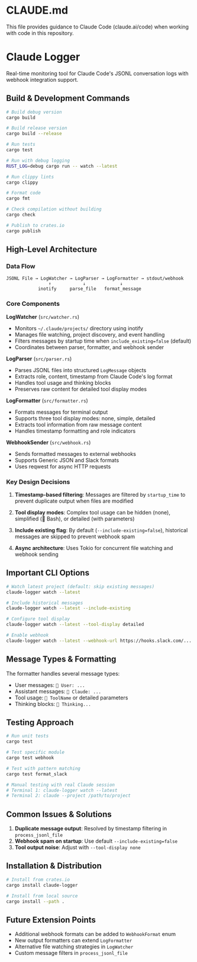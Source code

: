 # CLAUDE.md

This file provides guidance to Claude Code (claude.ai/code) when working with code in this repository.

# Claude Logger

Real-time monitoring tool for Claude Code's JSONL conversation logs with webhook integration support.

## Build & Development Commands

```bash
# Build debug version
cargo build

# Build release version  
cargo build --release

# Run tests
cargo test

# Run with debug logging
RUST_LOG=debug cargo run -- watch --latest

# Run clippy lints
cargo clippy

# Format code
cargo fmt

# Check compilation without building
cargo check

# Publish to crates.io
cargo publish
```

## High-Level Architecture

### Data Flow
```
JSONL File → LogWatcher → LogParser → LogFormatter → stdout/webhook
                ↑            ↓             ↓
            inotify     parse_file   format_message
```

### Core Components

**LogWatcher** (`src/watcher.rs`)
- Monitors `~/.claude/projects/` directory using inotify
- Manages file watching, project discovery, and event handling
- Filters messages by startup time when `include_existing=false` (default)
- Coordinates between parser, formatter, and webhook sender

**LogParser** (`src/parser.rs`)
- Parses JSONL files into structured `LogMessage` objects
- Extracts role, content, timestamp from Claude Code's log format
- Handles tool usage and thinking blocks
- Preserves raw content for detailed tool display modes

**LogFormatter** (`src/formatter.rs`)
- Formats messages for terminal output
- Supports three tool display modes: none, simple, detailed
- Extracts tool information from raw message content
- Handles timestamp formatting and role indicators

**WebhookSender** (`src/webhook.rs`)
- Sends formatted messages to external webhooks
- Supports Generic JSON and Slack formats
- Uses reqwest for async HTTP requests

### Key Design Decisions

1. **Timestamp-based filtering**: Messages are filtered by `startup_time` to prevent duplicate output when files are modified

2. **Tool display modes**: Complex tool usage can be hidden (none), simplified (🔧 Bash), or detailed (with parameters)

3. **Include existing flag**: By default (`--include-existing=false`), historical messages are skipped to prevent webhook spam

4. **Async architecture**: Uses Tokio for concurrent file watching and webhook sending

## Important CLI Options

```bash
# Watch latest project (default: skip existing messages)
claude-logger watch --latest

# Include historical messages
claude-logger watch --latest --include-existing

# Configure tool display
claude-logger watch --latest --tool-display detailed

# Enable webhook
claude-logger watch --latest --webhook-url https://hooks.slack.com/... --webhook-format slack
```

## Message Types & Formatting

The formatter handles several message types:
- User messages: `👤 User: ...`
- Assistant messages: `🤖 Claude: ...`
- Tool usage: `🔧 ToolName` or detailed parameters
- Thinking blocks: `💭 Thinking...`

## Testing Approach

```bash
# Run unit tests
cargo test

# Test specific module
cargo test webhook

# Test with pattern matching
cargo test format_slack

# Manual testing with real Claude session
# Terminal 1: claude-logger watch --latest
# Terminal 2: claude --project /path/to/project
```

## Common Issues & Solutions

1. **Duplicate message output**: Resolved by timestamp filtering in `process_jsonl_file`
2. **Webhook spam on startup**: Use default `--include-existing=false`
3. **Tool output noise**: Adjust with `--tool-display none`

## Installation & Distribution

```bash
# Install from crates.io
cargo install claude-logger

# Install from local source
cargo install --path .
```

## Future Extension Points

- Additional webhook formats can be added to `WebhookFormat` enum
- New output formatters can extend `LogFormatter`
- Alternative file watching strategies in `LogWatcher`
- Custom message filters in `process_jsonl_file`